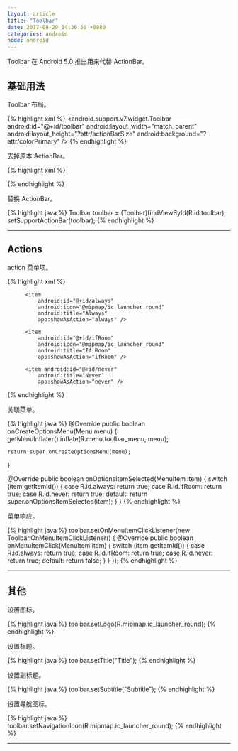 ```yaml
---
layout: article
title: "Toolbar"
date: 2017-08-29 14:36:59 +0800
categories: android
node: android
---
```


Toolbar 在 Android 5.0 推出用来代替 ActionBar。

## 基础用法

Toolbar 布局。

{% highlight xml %}
<android.support.v7.widget.Toolbar
    android:id="@+id/toolbar"
    android:layout_width="match_parent"
    android:layout_height="?attr/actionBarSize"
    android:background="?attr/colorPrimary" />
{% endhighlight %}

去掉原本 ActionBar。

{% highlight xml %}
<style
    name="AppTheme"
    parent="Theme.AppCompat.Light.NoActionBar">
</style>
{% endhighlight %}

替换 ActionBar。

{% highlight java %}
Toolbar toolbar = (Toolbar)findViewById(R.id.toolbar);
setSupportActionBar(toolbar);
{% endhighlight %}

---

## Actions

action 菜单项。

{% highlight xml %}
<?xml version="1.0" encoding="utf-8"?>
<menu
    xmlns:android="http://schemas.android.com/apk/res/android"
    xmlns:app="http://schemas.android.com/apk/res-auto">

    <item
        android:id="@+id/always"
        android:icon="@mipmap/ic_launcher_round"
        android:title="Always"
        app:showAsAction="always" />

    <item
        android:id="@+id/ifRoom"
        android:icon="@mipmap/ic_launcher_round"
        android:title="If Room"
        app:showAsAction="ifRoom" />

    <item android:id="@+id/never"
        android:title="Never"
        app:showAsAction="never" />

</menu>
{% endhighlight %}

关联菜单。

{% highlight java %}
@Override
public boolean onCreateOptionsMenu(Menu menu) {
    getMenuInflater().inflate(R.menu.toolbar_menu, menu);

    return super.onCreateOptionsMenu(menu);
}

@Override
public boolean onOptionsItemSelected(MenuItem item) {
    switch (item.getItemId()) {
        case R.id.always:
            return true;
        case R.id.ifRoom:
            return true;
        case R.id.never:
            return true;
        default:
            return super.onOptionsItemSelected(item);
    }
}
{% endhighlight %}

菜单响应。

{% highlight java %}
toolbar.setOnMenuItemClickListener(new Toolbar.OnMenuItemClickListener() {
    @Override
    public boolean onMenuItemClick(MenuItem item) {
        switch (item.getItemId()) {
            case R.id.always:
                return true;
            case R.id.ifRoom:
                return true;
            case R.id.never:
                return true;
            default:
                return false;
        }
    }
});
{% endhighlight %}

---

## 其他

设置图标。

{% highlight java %}
toolbar.setLogo(R.mipmap.ic_launcher_round);
{% endhighlight %}

设置标题。

{% highlight java %}
toolbar.setTitle("Title");
{% endhighlight %}

设置副标题。

{% highlight java %}
toolbar.setSubtitle("Subtitle");
{% endhighlight %}

设置导航图标。

{% highlight java %}
toolbar.setNavigationIcon(R.mipmap.ic_launcher_round);
{% endhighlight %}

---
